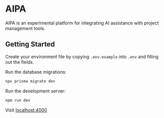 # AIPA

AIPA is an experimental platform for integrating AI assistance with project management tools.

## Getting Started

Create your environment file by copying `.env.example` into `.env` and filling out the fields.

Run the database migrations:

```bash
npx prisma migrate dev
```

Run the development server:

```bash
npm run dev
```

Visit [localhost:4000](http://localhost:4000)
